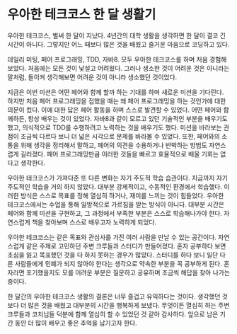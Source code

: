 # 우아한 테크코스 한 달 생활기
우아한 테크코스, 벌써 한 달이 지났다. 
4년간의 대학 생활을 생각하면 한 달이 결코 긴 시간이 아니다. 
그렇지만 어느 때보다 많은 것을 배웠고 즐거운 마음으로 코딩하고 있다.

데일리 미팅, 페어 프로그래밍, TDD, 자바8. 모두 우아한 테크코스를 하며 처음 경험해보았다. 
처음에는 모든 것이 낯설고 어려웠다. 
그러나 생소한 것이 어려운 것은 아니라는 말처럼, 돌이켜 생각해보면 어려운 것이 아니라 생소했던 것이었다. 

지금은 이번 미션은 어떤 페어와 함께 할까 하는 기대를 하며 새로운 미션을 기다린다.
하지만 처음 페어 프로그래밍을 접했을 때는 왜 페어 프로그래밍을 하는 것인가에 대한 의문이 컸다.
이에 대한 답은 페어 활동을 하며 스스로 발견할 수 있었다.
어떤 페어와 함께하든, 항상 배우는 것이 있었다.
자바8과 같이 모르고 있던 기술적인 부분을 배우기도 했고, 의식적으로 TDD를 수행하려고 노력하는 것을 배우기도 했다.
미션을 바라보는 관점이 조금씩 다르다 보니 더 넓은 시각으로 문제를 바라볼 수 있었다.
또한, 페어와의 소통을 위해 생각을 정리해서 말하고, 페어의 의견을 수용하거나 반박하는 방법도 자연스럽게 길러졌다.
페어 프로그래밍만큼 이러한 것들을 빠르고 효율적으로 배울 기회는 없다고 생각한다.

우아한 테크코스가 가져다준 또 다른 변화는 자기 주도적 학습 습관이다. 
지금까지 자기 주도적인 학습을 거의 하지 않았다. 대부분 강제적이고, 수동적인 환경에서 학습했다. 
이러한 방식은 스스로 목표를 정해 열심히 하거나, 재미를 느끼는 것이 힘들었다. 
우아한 테크코스에서는 수업을 통해 일방적으로 가르침을 받는 방식이 아니다.
대부분 시간은 페어와 함께 미션을 구현하고, 그 과정에서 부족한 부분은 스스로 학습해나가야 한다.
자연스럽게 책을 찾아보며 스스로 배우고자 노력하게 되었다.

우아한 테크코스는 같은 목표와 관심사를 가진 여러 사람을 만날 수 있는 공간이다.
자연스럽게 같은 주제로 고민하던 주변 크루들과 스터디가 만들어졌다.
혼자 공부하다 보면 초심을 잃고 목표했던 것을 다 하지 못하는 경우가 많았다.
스터디를 하다 보니 일단 다른 사람들에게 민폐가 되지 않아야 한다는 생각으로 약속한 부분을 꼭 공부하게 된다. 
혼자라면 포기했을지도 모를 어려운 부분은 질문하고 공유하며 조금씩 해답을 찾아 나가는 중이다.

한 달간의 우아한 테크코스 생활의 결론은 너무 즐겁고 유익하다는 것이다.
생각했던 것보다 더 많은 것을 배웠고 대부분의 시간을 행복하게 보냈다.
무엇이든 열심히 하는 주변 크루들과 코치님들 덕분에 함께 열심히 할 수 있었던 것 같아 감사하다.
앞으로 남은 기간 동안 더 많이 배우고 좋은 추억을 남기고자 한다.